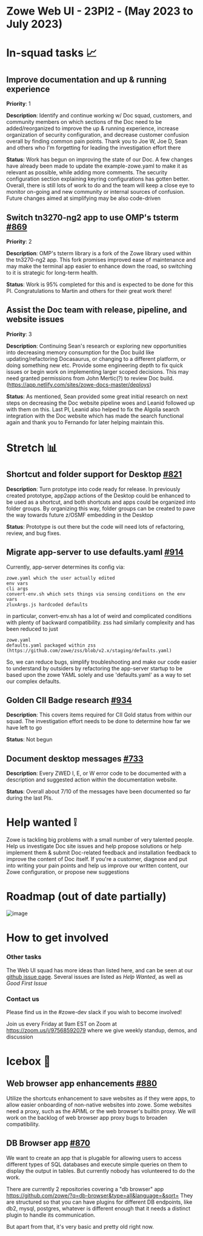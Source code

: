 # Zowe Web UI - 23PI2 - (May 2023 to July 2023)

# In-squad tasks 📈

## Improve documentation and up & running experience
**Priority**: 1

**Description**: Identify and continue working w/ Doc squad, customers, and community members on which sections of the Doc need to be added/reorganized to improve the up & running experience, increase organization of security configuration, and decrease customer confusion overall by finding common pain points. Thank you to Joe W, Joe D, Sean and others who I'm forgetting for leading the investigation effort there

**Status**: Work has begun on improving the state of our Doc. A few changes have already been made to update the example-zowe.yaml to make it as relevant as possible, while adding more comments. The security configuration section explaining keyring configurations has gotten better. Overall, there is still lots of work to do and the team will keep a close eye to monitor on-going and new community or internal sources of confusion. Future changes aimed at simplifying may be also code-driven

## Switch tn3270-ng2 app to use OMP's tsterm [#869](https://github.com/zowe/zlux/issues/869)
**Priority**: 2

**Description**: OMP's tsterm library is a fork of the Zowe library used within the tn3270-ng2 app. This fork promises improved ease of maintenance and may make the terminal app easier to enhance down the road, so switching to it is strategic for long-term health.

**Status**: Work is 95% completed for this and is expected to be done for this PI. Congratulations to Martin and others for their great work there!

## Assist the Doc team with release, pipeline, and website issues
**Priority**: 3

**Description**: Continuing Sean's research or exploring new opportunities into decreasing memory consumption for the Doc build like updating/refactoring Docasaurus, or changing to a different platform, or doing something new etc. Provide some engineering depth to fix quick issues or begin work on implementing larger scoped decisions. This may need granted permissions from John Mertic(?) to review Doc build. (https://app.netlify.com/sites/zowe-docs-master/deploys)

**Status**: As mentioned, Sean provided some great initial research on next steps on decreasing the Doc website pipeline woes and Leanid followed up with them on this. Last PI, Leanid also helped to fix the Algolia search integration with the Doc website which has made the search functional again and thank you to Fernando for later helping maintain this. 

# Stretch 📊

## Shortcut and folder support for Desktop [#821](https://github.com/zowe/zlux/issues/821)

**Description**: Turn prototype into code ready for release. In previously created prototype, app2app actions of the Desktop could be enhanced to be used as a shortcut, and both shortcuts and apps could be organized into folder groups. By organizing this way, folder groups can be created to pave the way towards future z/OSMF embedding in the Desktop

**Status**: Prototype is out there but the code will need lots of refactoring, review, and bug fixes.

## Migrate app-server to use defaults.yaml [#914](https://github.com/zowe/zlux/issues/914)

Currently, app-server determines its config via:

    zowe.yaml which the user actually edited
    env vars
    cli args
    convert-env.sh which sets things via sensing conditions on the env vars
    zluxArgs.js hardcoded defaults

in particular, convert-env.sh has a lot of weird and complicated conditions with plenty of backward compatibility.
zss had similarly complexity and has been reduced to just

    zowe.yaml
    defaults.yaml packaged within zss (https://github.com/zowe/zss/blob/v2.x/staging/defaults.yaml)

So, we can reduce bugs, simplify troubleshooting and make our code easier to understand by outsiders by refactoring the app-server startup to be based upon the zowe YAML solely and use 'defaults.yaml' as a way to set our complex defaults.

## Golden CII Badge research [#934](https://github.com/zowe/zlux/issues/934)

**Description**: This covers items required for CII Gold status from within our squad. The investigation effort needs to be done to determine how far we have left to go

**Status**: Not begun

## Document desktop messages [#733](https://github.com/zowe/zlux/issues/733)

**Description**: Every ZWED I, E, or W error code to be documented with a description and suggested action within the documentation website.

**Status**: Overall about 7/10 of the messages have been documented so far during the last PIs.

# Help wanted ❕

Zowe is tackling big problems with a small number of very talented people. Help us investigate Doc site issues and help propose solutions or help implement them & submit Doc-related feedback and installation feedback to improve the content of Doc itself. If you're a customer, diagnose and put into writing your pain points and help us improve our written content, our Zowe configuration, or propose new suggestions

# Roadmap (out of date partially)

![image](https://user-images.githubusercontent.com/30730276/211323335-869e2818-d913-4a64-9cf3-6f099fd31624.png)

# How to get involved
### Other tasks
The Web UI squad has more ideas than listed here, and can be seen at our [github issue page](github.com/zowe/zlux/issues). Several issues are listed as *Help Wanted*, as well as *Good First Issue*

### Contact us
Please find us in the #zowe-dev slack if you wish to become involved!

Join us every Friday at 9am EST on Zoom at https://zoom.us/j/97568592079 where we give weekly standup, demos, and discussion

# Icebox 🧊

## Web browser app enhancements [#880](https://github.com/zowe/zlux/issues/880)

Utilize the shortcuts enhancement to save websites as if they were apps, to allow easier onboarding of non-native websites into zowe.
Some websites need a proxy, such as the APIML or the web browser's builtin proxy. We will work on the backlog of web browser app proxy bugs to broaden compatibility.

## DB Browser app [#870](https://github.com/zowe/zlux/issues/870)

We want to create an app that is plugable for allowing users to access different types of SQL databases and execute simple queries on them to display the output in tables. 
But currently nobody has volunteered to do the work.

There are currently 2 repositories covering a "db browser" app https://github.com/zowe/?q=db-browser&type=all&language=&sort=
They are structured so that you can have plugins for different DB endpoints, like db2, mysql, postgres, whatever is different enough that it needs a distinct plugin to handle its communication.

But apart from that, it's very basic and pretty old right now.
